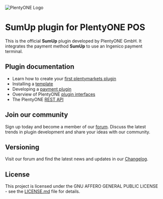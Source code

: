![PlentyONE Logo](https://plentyone.com/hubfs/PlentyONE/Logo/202502_PlentyONE_Logo_White_BlueBG_445x105.png)

# SumUp plugin for PlentyONE POS

This is the official **SumUp** plugin developed by PlentyONE GmbH. It integrates the payment method **SumUp** to use an Ingenico payment terminal.

## Plugin documentation

- Learn how to create your [first plentymarkets plugin](https://developers.plentymarkets.com/tutorials/helloworld)
- Installing a [template](https://developers.plentymarkets.com/tutorials/design)
- Developing a [payment plugin](https://developers.plentymarkets.com/tutorials/payment)
- Overview of PlentyONE [plugin interfaces](https://developers.plentymarkets.com/dev-doc/basics#guide-interface)
- The PlentyONE [REST API](https://developers.plentymarkets.com/rest-doc/introduction)

## Join our community

Sign up today and become a member of our [forum](https://forum.plentymarkets.com/c/plugin-entwicklung/plugin-payment). Discuss the latest trends in plugin development and share your ideas with our community.

## Versioning

Visit our forum and find the latest news and updates in our [Changelog](https://forum.plentymarkets.com/c/changelog?order=created).

## License

This project is licensed under the GNU AFFERO GENERAL PUBLIC LICENSE - see the [LICENSE.md](/LICENSE.md) file for details.
